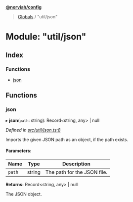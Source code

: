 **[@norviah/config](../README.md)**

> [Globals](../globals.md) / "util/json"

# Module: "util/json"

## Index

### Functions

* [json](_util_json_.md#json)

## Functions

### json

▸ **json**(`path`: string): Record\<string, any> \| null

*Defined in [src/util/json.ts:8](https://github.com/Norviah/config/blob/8642475/src/util/json.ts#L8)*

Imports the given JSON path as an object, if the path exists.

#### Parameters:

Name | Type | Description |
------ | ------ | ------ |
`path` | string | The path for the JSON file. |

**Returns:** Record\<string, any> \| null

The JSON object.
